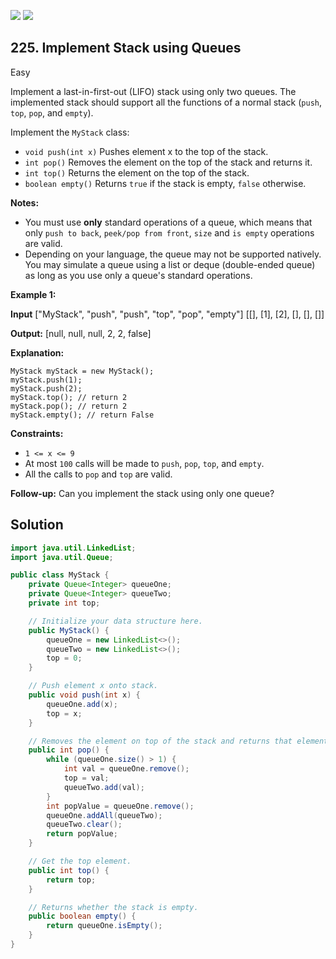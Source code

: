 [![](https://img.shields.io/github/stars/javadev/LeetCode-in-Java?label=Stars&style=flat-square)](https://github.com/javadev/LeetCode-in-Java)
[![](https://img.shields.io/github/forks/javadev/LeetCode-in-Java?label=Fork%20me%20on%20GitHub%20&style=flat-square)](https://github.com/javadev/LeetCode-in-Java/fork)

## 225\. Implement Stack using Queues

Easy

Implement a last-in-first-out (LIFO) stack using only two queues. The implemented stack should support all the functions of a normal stack (`push`, `top`, `pop`, and `empty`).

Implement the `MyStack` class:

*   `void push(int x)` Pushes element x to the top of the stack.
*   `int pop()` Removes the element on the top of the stack and returns it.
*   `int top()` Returns the element on the top of the stack.
*   `boolean empty()` Returns `true` if the stack is empty, `false` otherwise.

**Notes:**

*   You must use **only** standard operations of a queue, which means that only `push to back`, `peek/pop from front`, `size` and `is empty` operations are valid.
*   Depending on your language, the queue may not be supported natively. You may simulate a queue using a list or deque (double-ended queue) as long as you use only a queue's standard operations.

**Example 1:**

**Input** ["MyStack", "push", "push", "top", "pop", "empty"] [[], [1], [2], [], [], []]

**Output:** [null, null, null, 2, 2, false]

**Explanation:**

    MyStack myStack = new MyStack();
    myStack.push(1);
    myStack.push(2);
    myStack.top(); // return 2
    myStack.pop(); // return 2
    myStack.empty(); // return False 

**Constraints:**

*   `1 <= x <= 9`
*   At most `100` calls will be made to `push`, `pop`, `top`, and `empty`.
*   All the calls to `pop` and `top` are valid.

**Follow-up:** Can you implement the stack using only one queue?

## Solution

```java
import java.util.LinkedList;
import java.util.Queue;

public class MyStack {
    private Queue<Integer> queueOne;
    private Queue<Integer> queueTwo;
    private int top;

    // Initialize your data structure here.
    public MyStack() {
        queueOne = new LinkedList<>();
        queueTwo = new LinkedList<>();
        top = 0;
    }

    // Push element x onto stack.
    public void push(int x) {
        queueOne.add(x);
        top = x;
    }

    // Removes the element on top of the stack and returns that element.
    public int pop() {
        while (queueOne.size() > 1) {
            int val = queueOne.remove();
            top = val;
            queueTwo.add(val);
        }
        int popValue = queueOne.remove();
        queueOne.addAll(queueTwo);
        queueTwo.clear();
        return popValue;
    }

    // Get the top element.
    public int top() {
        return top;
    }

    // Returns whether the stack is empty.
    public boolean empty() {
        return queueOne.isEmpty();
    }
}
```